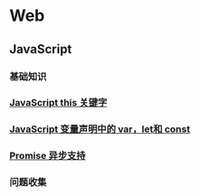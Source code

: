 # Web

## JavaScript

### 基础知识

### [JavaScript this 关键字](./basic/JavaScript关键字this.md)

### [JavaScript 变量声明中的 var，let和 const](./basic/JavaScript变量声明中的var,let和const.md)

### [Promise 异步支持](./basic/Promise异步支持.md)

### 问题收集

